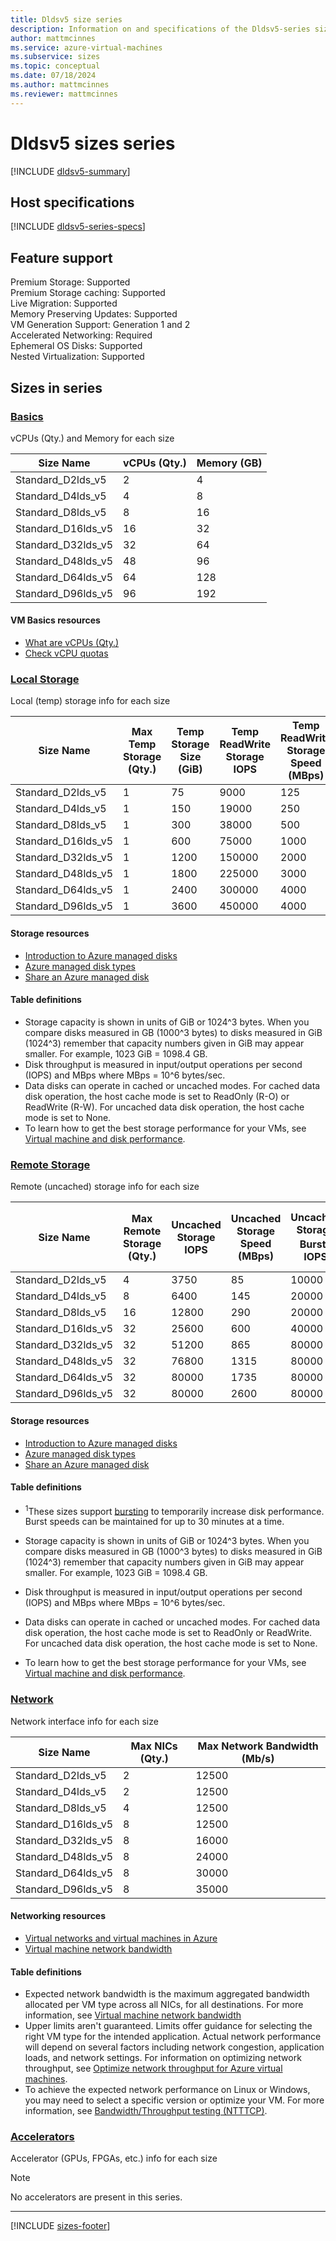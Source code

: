 ```yaml
---
title: Dldsv5 size series
description: Information on and specifications of the Dldsv5-series sizes
author: mattmcinnes
ms.service: azure-virtual-machines
ms.subservice: sizes
ms.topic: conceptual
ms.date: 07/18/2024
ms.author: mattmcinnes
ms.reviewer: mattmcinnes
---
```


# Dldsv5 sizes series

[!INCLUDE [dldsv5-summary](./includes/dldsv5-series-summary.md)]

## Host specifications
[!INCLUDE [dldsv5-series-specs](./includes/dldsv5-series-specs.md)]

## Feature support
Premium Storage: Supported<br>
Premium Storage caching: Supported<br>
Live Migration: Supported<br>
Memory Preserving Updates: Supported<br>
VM Generation Support: Generation 1 and 2<br>
Accelerated Networking: Required <br>
Ephemeral OS Disks: Supported <br>
Nested Virtualization: Supported <br>

## Sizes in series

### [Basics](#tab/sizebasic)

vCPUs (Qty.) and Memory for each size

| Size Name | vCPUs (Qty.) | Memory (GB) |
| --- | --- | --- |
| Standard_D2lds_v5 | 2 | 4 |
| Standard_D4lds_v5 | 4 | 8 |
| Standard_D8lds_v5 | 8 | 16 |
| Standard_D16lds_v5 | 16 | 32 |
| Standard_D32lds_v5 | 32 | 64 |
| Standard_D48lds_v5 | 48 | 96 |
| Standard_D64lds_v5 | 64 | 128 |
| Standard_D96lds_v5 | 96 | 192 |

#### VM Basics resources
- [What are vCPUs (Qty.)](../../../virtual-machines/managed-disks-overview.md)
- [Check vCPU quotas](../../../virtual-machines/quotas.md)

### [Local Storage](#tab/sizestoragelocal)

Local (temp) storage info for each size

| Size Name | Max Temp Storage (Qty.) | Temp Storage Size (GiB) | Temp ReadWrite Storage IOPS | Temp ReadWrite Storage Speed (MBps) |
| --- | --- | --- | --- | --- |
| Standard_D2lds_v5 | 1 | 75 | 9000 | 125 |
| Standard_D4lds_v5 | 1 | 150 | 19000 | 250 |
| Standard_D8lds_v5 | 1 | 300 | 38000 | 500 |
| Standard_D16lds_v5 | 1 | 600 | 75000 | 1000 |
| Standard_D32lds_v5 | 1 | 1200 | 150000 | 2000 |
| Standard_D48lds_v5 | 1 | 1800 | 225000 | 3000 |
| Standard_D64lds_v5 | 1 | 2400 | 300000 | 4000 |
| Standard_D96lds_v5 | 1 | 3600 | 450000 | 4000 |

#### Storage resources
- [Introduction to Azure managed disks](../../../virtual-machines/managed-disks-overview.md)
- [Azure managed disk types](../../../virtual-machines/disks-types.md)
- [Share an Azure managed disk](../../../virtual-machines/disks-shared.md)

#### Table definitions
- Storage capacity is shown in units of GiB or 1024^3 bytes. When you compare disks measured in GB (1000^3 bytes) to disks measured in GiB (1024^3) remember that capacity numbers given in GiB may appear smaller. For example, 1023 GiB = 1098.4 GB.
- Disk throughput is measured in input/output operations per second (IOPS) and MBps where MBps = 10^6 bytes/sec.
- Data disks can operate in cached or uncached modes. For cached data disk operation, the host cache mode is set to ReadOnly (R-O) or ReadWrite (R-W). For uncached data disk operation, the host cache mode is set to None.
- To learn how to get the best storage performance for your VMs, see [Virtual machine and disk performance](../../../virtual-machines/disks-performance.md).

### [Remote Storage](#tab/sizestorageremote)

Remote (uncached) storage info for each size

| Size Name | Max Remote Storage (Qty.) | Uncached Storage IOPS | Uncached Storage Speed (MBps) | Uncached Storage Burst<sup>1</sup> IOPS | Uncached Storage Burst<sup>1</sup> Speed (MBps) |
| --- | --- | --- | --- | --- | --- |
| Standard_D2lds_v5 | 4 | 3750 | 85 | 10000 | 1200 |
| Standard_D4lds_v5 | 8 | 6400 | 145 | 20000 | 1200 |
| Standard_D8lds_v5 | 16 | 12800 | 290 | 20000 | 1200 |
| Standard_D16lds_v5 | 32 | 25600 | 600 | 40000 | 1200 |
| Standard_D32lds_v5 | 32 | 51200 | 865 | 80000 | 2000 |
| Standard_D48lds_v5 | 32 | 76800 | 1315 | 80000 | 3000 |
| Standard_D64lds_v5 | 32 | 80000 | 1735 | 80000 | 3000 |
| Standard_D96lds_v5 | 32 | 80000 | 2600 | 80000 | 4000 |

#### Storage resources
- [Introduction to Azure managed disks](../../../virtual-machines/managed-disks-overview.md)
- [Azure managed disk types](../../../virtual-machines/disks-types.md)
- [Share an Azure managed disk](../../../virtual-machines/disks-shared.md)

#### Table definitions
- <sup>1</sup>These sizes support [bursting](../../disk-bursting.md) to temporarily increase disk performance. Burst speeds can be maintained for up to 30 minutes at a time.

- Storage capacity is shown in units of GiB or 1024^3 bytes. When you compare disks measured in GB (1000^3 bytes) to disks measured in GiB (1024^3) remember that capacity numbers given in GiB may appear smaller. For example, 1023 GiB = 1098.4 GB.
- Disk throughput is measured in input/output operations per second (IOPS) and MBps where MBps = 10^6 bytes/sec.
- Data disks can operate in cached or uncached modes. For cached data disk operation, the host cache mode is set to ReadOnly or ReadWrite. For uncached data disk operation, the host cache mode is set to None.
- To learn how to get the best storage performance for your VMs, see [Virtual machine and disk performance](../../../virtual-machines/disks-performance.md).


### [Network](#tab/sizenetwork)

Network interface info for each size

| Size Name | Max NICs (Qty.) | Max Network Bandwidth (Mb/s) |
| --- | --- | --- |
| Standard_D2lds_v5 | 2 | 12500 |
| Standard_D4lds_v5 | 2 | 12500 |
| Standard_D8lds_v5 | 4 | 12500 |
| Standard_D16lds_v5 | 8 | 12500 |
| Standard_D32lds_v5 | 8 | 16000 |
| Standard_D48lds_v5 | 8 | 24000 |
| Standard_D64lds_v5 | 8 | 30000 |
| Standard_D96lds_v5 | 8 | 35000 |

#### Networking resources
- [Virtual networks and virtual machines in Azure](/azure/virtual-network/network-overview)
- [Virtual machine network bandwidth](/azure/virtual-network/virtual-machine-network-throughput)

#### Table definitions
- Expected network bandwidth is the maximum aggregated bandwidth allocated per VM type across all NICs, for all destinations. For more information, see [Virtual machine network bandwidth](/azure/virtual-network/virtual-machine-network-throughput)
- Upper limits aren't guaranteed. Limits offer guidance for selecting the right VM type for the intended application. Actual network performance will depend on several factors including network congestion, application loads, and network settings. For information on optimizing network throughput, see [Optimize network throughput for Azure virtual machines](/azure/virtual-network/virtual-network-optimize-network-bandwidth). 
-  To achieve the expected network performance on Linux or Windows, you may need to select a specific version or optimize your VM. For more information, see [Bandwidth/Throughput testing (NTTTCP)](/azure/virtual-network/virtual-network-bandwidth-testing).

### [Accelerators](#tab/sizeaccelerators)

Accelerator (GPUs, FPGAs, etc.) info for each size

> [!NOTE]
> No accelerators are present in this series.

---

[!INCLUDE [sizes-footer](../includes/sizes-footer.md)]


